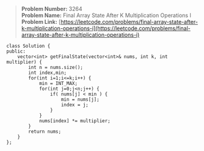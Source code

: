 > **Problem Number:** 3264 <br>
> **Problem Name:** Final Array State After K Multiplication Operations I <br>
> **Problem Link:** [https://leetcode.com/problems/final-array-state-after-k-multiplication-operations-i](https://leetcode.com/problems/final-array-state-after-k-multiplication-operations-i) <br>

    class Solution {
    public:
        vector<int> getFinalState(vector<int>& nums, int k, int multiplier) {
            int n = nums.size();
            int index,min;
            for(int i=1;i<=k;i++) {
                min = INT_MAX;
                for(int j=0;j<n;j++) {
                    if( nums[j] < min ) {
                        min = nums[j];
                        index = j;
                    }
                }
                nums[index] *= multiplier;
            }
            return nums;
        }
    };